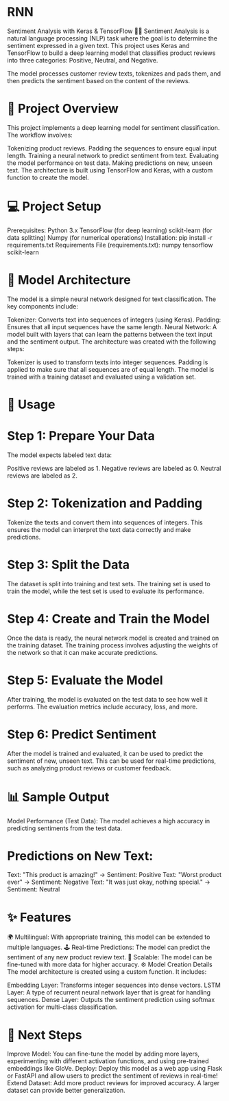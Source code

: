 # RNN

Sentiment Analysis with Keras & TensorFlow 🧠💬
Sentiment Analysis is a natural language processing (NLP) task where the goal is to determine the sentiment expressed in a given text. This project uses Keras and TensorFlow to build a deep learning model that classifies product reviews into three categories: Positive, Neutral, and Negative.

The model processes customer review texts, tokenizes and pads them, and then predicts the sentiment based on the content of the reviews.

# 🚀 Project Overview
This project implements a deep learning model for sentiment classification. The workflow involves:

Tokenizing product reviews.
Padding the sequences to ensure equal input length.
Training a neural network to predict sentiment from text.
Evaluating the model performance on test data.
Making predictions on new, unseen text.
The architecture is built using TensorFlow and Keras, with a custom function to create the model.

# 💻 Project Setup
Prerequisites:
Python 3.x
TensorFlow (for deep learning)
scikit-learn (for data splitting)
Numpy (for numerical operations)
Installation:
pip install -r requirements.txt
Requirements File (requirements.txt):
numpy
tensorflow
scikit-learn
# 🧠 Model Architecture
The model is a simple neural network designed for text classification. The key components include:

Tokenizer: Converts text into sequences of integers (using Keras).
Padding: Ensures that all input sequences have the same length.
Neural Network: A model built with layers that can learn the patterns between the text input and the sentiment output.
The architecture was created with the following steps:

Tokenizer is used to transform texts into integer sequences.
Padding is applied to make sure that all sequences are of equal length.
The model is trained with a training dataset and evaluated using a validation set.
# 📝 Usage # 
# Step 1: Prepare Your Data
The model expects labeled text data:

Positive reviews are labeled as 1.
Negative reviews are labeled as 0.
Neutral reviews are labeled as 2.

# Step 2: Tokenization and Padding
Tokenize the texts and convert them into sequences of integers. This ensures the model can interpret the text data correctly and make predictions.

# Step 3: Split the Data
The dataset is split into training and test sets. The training set is used to train the model, while the test set is used to evaluate its performance.

# Step 4: Create and Train the Model
Once the data is ready, the neural network model is created and trained on the training dataset. The training process involves adjusting the weights of the network so that it can make accurate predictions.

# Step 5: Evaluate the Model
After training, the model is evaluated on the test data to see how well it performs. The evaluation metrics include accuracy, loss, and more.

#  Step 6: Predict Sentiment
After the model is trained and evaluated, it can be used to predict the sentiment of new, unseen text. This can be used for real-time predictions, such as analyzing product reviews or customer feedback.

# 📊 Sample Output
Model Performance (Test Data):
The model achieves a high accuracy in predicting sentiments from the test data.

# Predictions on New Text:
Text: "This product is amazing!" → Sentiment: Positive
Text: "Worst product ever" → Sentiment: Negative
Text: "It was just okay, nothing special." → Sentiment: Neutral
# ✨ Features
🌍 Multilingual: With appropriate training, this model can be extended to multiple languages.
🕹️ Real-time Predictions: The model can predict the sentiment of any new product review text.
🚀 Scalable: The model can be fine-tuned with more data for higher accuracy.
⚙️ Model Creation Details
The model architecture is created using a custom function. It includes:

Embedding Layer: Transforms integer sequences into dense vectors.
LSTM Layer: A type of recurrent neural network layer that is great for handling sequences.
Dense Layer: Outputs the sentiment prediction using softmax activation for multi-class classification.
# 🎯 Next Steps
Improve Model: You can fine-tune the model by adding more layers, experimenting with different activation functions, and using pre-trained embeddings like GloVe.
Deploy: Deploy this model as a web app using Flask or FastAPI and allow users to predict the sentiment of reviews in real-time!
Extend Dataset: Add more product reviews for improved accuracy. A larger dataset can provide better generalization.